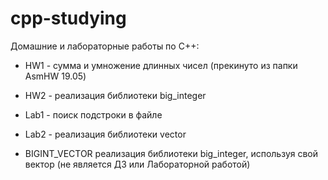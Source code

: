 # cpp-studying

Домашние и лабораторные работы по C++: 

* HW1 - суммa и умножение длинных чисел (прекинуто из папки AsmHW 19.05)

* HW2 - реализация библиотеки big_integer

* Lab1 - поиск подстроки в файле

* Lab2 - реализация библиотеки vector

* BIGINT_VECTOR реализация библиотеки big_integer, используя свой вектор (не является ДЗ или Лабораторной работой)
